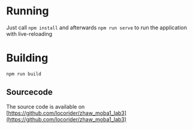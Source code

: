 # Running
Just call `npm install` and afterwards `npm run serve` to run the application with live-reloading

# Building
`npm run build`

## Sourcecode
The source code is available on [https://github.com/locorider/zhaw_moba1_lab3](https://github.com/locorider/zhaw_moba1_lab3)
